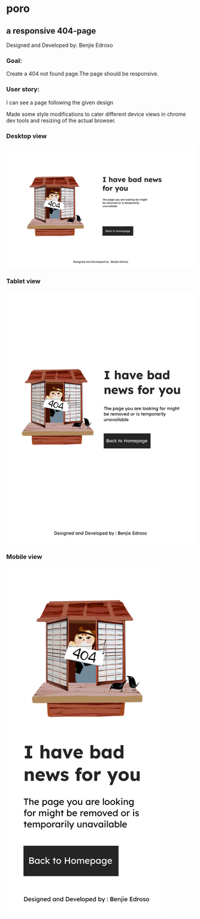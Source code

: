 # poro

## a responsive 404-page

Designed and Developed by: Benjie Edroso

### Goal:

Create a 404 not found page.The page should be responsive.

### User story:

I can see a page following the given design

Made some style modifications to cater different device views in chrome dev tools and resizing of the actual browser.

### Desktop view

![desktop](./assets/desktop.jpg)

### Tablet view

![desktop](./assets/tablet.jpg)

### Mobile view

![desktop](./assets/mobile.jpg)
